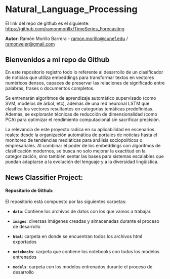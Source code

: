 # Natural_Language_Processing

El link del repo de github es el siguiente: https://github.com/ramonmorillx/TimeSeries_Forecasting

**Autor**:
Ramón Morillo Barrera - ramon.morillo@cunef.edu / ramonvejer@gmail.com

## Bienvenidos a mi repo de Github

En este repositorio registro todo lo referente al desarrollo de un clasificador de noticias que utiliza embeddings para transformar textos en vectores numéricos densos, capaces de preservar las relaciones de significado entre palabras, frases o documentos completos. 

Se entrenarán algoritmos de aprendizaje automático supervisado (como SVM, modelos de árbol, etc), además de una red neuronal LSTM que clasifica los vectores resultantes en categorías temáticas predefinidas. Además, se explorarán técnicas de reducción de dimensionalidad (como PCA) para optimizar el rendimiento computacional sin sacrificar precisión.

La relevancia de este proyecto radica en su aplicabilidad en escenarios reales: desde la organización automática de portales de noticias hasta el monitoreo de tendencias mediáticas para análisis sociopolíticos o empresariales. Al combinar el poder de los embeddings con algoritmos de clasificación modernos, se busca no solo mejorar la exactitud en la categorización, sino también sentar las bases para sistemas escalables que puedan adaptarse a la evolución del lenguaje y a la diversidad lingüística.
## News Classifier Project:

#### Repositorio de Github:
El repositorio está compuesto por las siguientes carpetas:

- **`data`**: Contiene los archivos de datos con los que vamos a trabajar.
  
- **`images`**: diversas imágenes creadas y almacenadas durante el proceso de desarrollo

- **`html`**: carpeta en donde se encuentran todos los archivos html exportados

- **`notebooks`**: carpeta que contiene los notebooks con todos los modelos entrenados

- **`models`**: carpeta con los modelos entrenados durante el proceso de desarrollo